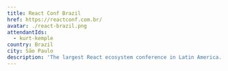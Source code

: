 ```yaml
---
title: React Conf Brazil
href: https://reactconf.com.br/
avatar: ./react-brazil.png
attendantIds:
  - kurt-kemple
country: Brazil
city: São Paulo
description: 'The largest React ecosystem conference in Latin America. As at the US and European conferences, we bring together developers, companies, and technology students to share experiences in developing reactive applications.'
---
```

